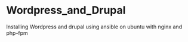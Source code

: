 # Wordpress_and_Drupal
Installing Wordpress and drupal using ansible on ubuntu with nginx and php-fpm
